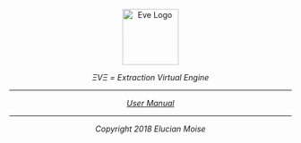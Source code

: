 <p align="center">
<a href="https://sagecode.net/eve" target="_blank" align="center">
<img src="https://sagecode.net/eve/img/eve-logo.svg" alt="Eve Logo" width="100"></img>
</a>
</p>

<p align="center"><i>ΞVΞ = Extraction Virtual Engine<i/></p>

------------------------------------------------------------------------------------------
<p align="center"> <a href=manual/readme.md>User Manual</a>
</p>

------------------------------------------------------------------------------------------
<p align="center">
Copyright 2018 Elucian Moise
</p>

